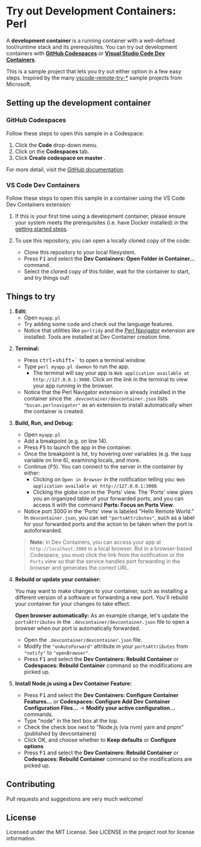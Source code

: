 # Try out Development Containers: Perl

A **development container** is a running container with a well-defined
tool/runtime stack and its prerequisites. You can try out development
containers with **[GitHub Codespaces][codespaces]** or
**[Visual Studio Code Dev Containers][vscode-devcontainers]**.

[codespaces]: https://github.com/features/codespaces
[vscode-devcontainers]: https://aka.ms/vscode-remote/containers

This is a sample project that lets you try out either option in a few easy
steps. Inspired by the many [vscode-remote-try-*][vscode-remote-try-any]
sample projects from Microsoft.

[vscode-remote-try-any]: https://github.com/search?q=org%3Amicrosoft+vscode-remote-try-&type=Repositories
 
## Setting up the development container

### GitHub Codespaces

Follow these steps to open this sample in a Codespace:
1. Click the **Code** drop-down menu.
2. Click on the **Codespaces** tab.
3. Click **Create codespace on master** .

For more detail, visit the [GitHub documentation][creating-a-codespace].

[creating-a-codespace]: https://docs.github.com/en/free-pro-team@latest/github/developing-online-with-codespaces/creating-a-codespace#creating-a-codespace

### VS Code Dev Containers

Follow these steps to open this sample in a container using the VS Code Dev
Containers extension:

1. If this is your first time using a development container, please ensure
   your system meets the prerequisites (i.e. have Docker installed) in the
   [getting started steps][getting-started].

[getting-started]: https://aka.ms/vscode-remote/containers/getting-started

2. To use this repository, you can open a locally cloned copy of the code:

   - Clone this repository to your local filesystem.
   - Press <kbd>F1</kbd> and select the **Dev Containers: Open Folder in
     Container...** command.
   - Select the cloned copy of this folder, wait for the container to start,
     and try things out!

## Things to try

1. **Edit:**
   - Open `myapp.pl`
   - Try adding some code and check out the language features.
   - Notice that utilities like `perltidy` and the [Perl
     Navigator][perlnavigator] extension are installed. Tools are installed at
     Dev Container creation time.

[perlnavigator]: https://marketplace.visualstudio.com/items?itemName=bscan.perlnavigator

2. **Terminal:**
    - Press <kbd>ctrl</kbd>+<kbd>shift</kbd>+<kbd>\`</kbd> to open a terminal
      window.
    - Type `perl myapp.pl daemon` to run the app.
         - The terminal will say your app is `Web application available at
           http://127.0.0.1:3000`. Click on the link in the terminal to view
           your app running in the browser.
    - Notice that the Perl Navigator extension is already installed in the
      container since the `.devcontainer/devcontainer.json` lists
      `"bscan.perlnavigator"` as an extension to install automatically when
      the container is created.

3. **Build, Run, and Debug:**

   - Open `myapp.pl`
   - Add a breakpoint (e.g. on line 14).
   - Press <kbd>F5</kbd> to launch the app in the container.
   - Once the breakpoint is hit, try hovering over variables (e.g. the `$app`
     variable on line 6), examining locals, and more.
   - Continue (<kbd>F5</kbd>). You can connect to the server in the container
     by either: 
      - Clicking on `Open in Browser` in the notification telling you: `Web
        application available at http://127.0.0.1:3000`.
      - Clicking the globe icon in the 'Ports' view. The 'Ports' view gives
        you an organized table of your forwarded ports, and you can access it
        with the command **Ports: Focus on Ports View**.
   - Notice port 3000 in the 'Ports' view is labeled "Hello Remote World." In
     `devcontainer.json`, you can set `"portsAttributes"`, such as a label for
     your forwarded ports and the action to be taken when the port is
     autoforwarded.
   
   > **Note:** In Dev Containers, you can access your app at
   > `http://localhost:3000` in a local browser. But in a browser-based
   > Codespace, you must click the link from the notification or the `Ports`
   > view so that the service handles port forwarding in the browser and
   > generates the correct URL.

4. **Rebuild or update your container:**

   You may want to make changes to your container, such as installing a
   different version of a software or forwarding a new port. You'll rebuild
   your container for your changes to take effect. 

   **Open browser automatically:** As an example change, let's update the
   `portsAttributes` in the `.devcontainer/devcontainer.json` file to open a
   browser when our port is automatically forwarded.
   
   - Open the `.devcontainer/devcontainer.json` file.
   - Modify the `"onAutoForward"` attribute in your `portsAttributes` from
     `"notify"` to `"openBrowser"`.
   - Press <kbd>F1</kbd> and select the **Dev Containers: Rebuild Container**
     or **Codespaces: Rebuild Container** command so the modifications are
     picked up.  

5. **Install Node.js using a Dev Container Feature:**

   - Press <kbd>F1</kbd> and select the **Dev Containers: Configure Container
     Features...** or **Codespaces: Configure Add Dev Container Configuration
     Files...** -> **Modify your active configuration...** commands.
   - Type "node" in the text box at the top.
   - Check the check box next to "Node.js (via nvm) yarn and pnpm" (published by
     devcontainers) 
   - Click OK, and choose whether to **Keep defaults** or **Configure options**
   - Press <kbd>F1</kbd> and select the **Dev Containers: Rebuild Container**
     or **Codespaces: Rebuild Container** command so the modifications are
     picked up.

## Contributing

Pull requests and suggestions are very much welcome!

## License

Licensed under the MIT License. See LICENSE in the project root for license
information.
